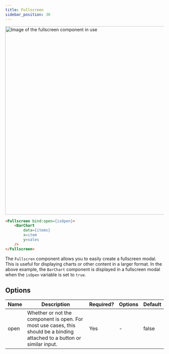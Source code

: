 ```yaml
---
title: Fullscreen
sidebar_position: 30
---
```


<img src="/img/fullscreen.png" alt="Image of the fullscreen component in use" width="600"/>

```markdown
<Fullscreen bind:open={isOpen}>
	<BarChart
		data={items}
		x=item
		y=sales
	/>
</Fullscreen>
```

The `Fullscren` component allows you to easily create a fullscreen modal. This is useful for displaying charts or other content in a larger format. In the above example, the `BarChart` component is displayed in a fullscreen modal when the `isOpen` variable is set to `true`.

## Options

| Name       | Description | Required? | Options | Default|
| ---------- | ----------- | --------- |---------| -------|
| open       | Whether or not the component is open. For most use cases, this should be a binding attached to a button or similar input. | Yes | -| false
